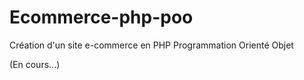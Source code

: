 # Ecommerce-php-poo

Création d'un site e-commerce en PHP Programmation Orienté Objet

(En cours...)
